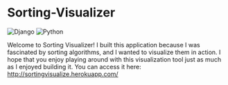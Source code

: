 # Sorting-Visualizer

![Django](https://img.shields.io/badge/Django-red) ![Python](https://img.shields.io/badge/Python-yellowgreen)

Welcome to Sorting Visualizer! I built this application because I was fascinated by sorting algorithms, and I wanted to visualize them in action. I hope that you enjoy playing around with this visualization tool just as much as I enjoyed building it. You can access it here: http://sortingvisualize.herokuapp.com/ 

